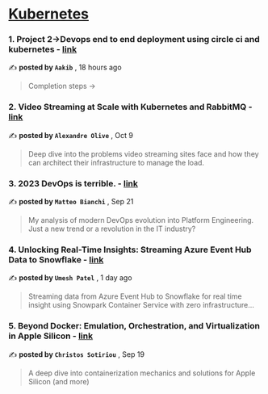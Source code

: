 
<h1><a href=https://medium.com/tag/kubernetes/recommended target="_blank" rel="noopener noreferrer">Kubernetes</a></h1>
<h3>1. Project 2→Devops end to end deployment using circle ci and kubernetes - <a href=https://medium.com/@aakibkhan1/project-2-devops-end-to-end-deployment-using-circle-ci-and-kubernetes-41bf4e37ca36?source=tag_recommended_feed---------0-84----------kubernetes----------2611b3d2_e103_4d64_a98f_0cb2f08ed4bb------- target="_blank" rel="noopener noreferrer">link</a></h3>

✍️ **posted by `Aakib`** <date> , 18 hours ago</date>

<blockquote>Completion steps →</blockquote>

<h3>2. Video Streaming at Scale with Kubernetes and RabbitMQ - <a href=https://medium.com/skeepers/video-streaming-at-scale-with-kubernetes-and-rabbitmq-6e23fd0e75fb?source=tag_recommended_feed---------1-107----------kubernetes----------2611b3d2_e103_4d64_a98f_0cb2f08ed4bb------- target="_blank" rel="noopener noreferrer">link</a></h3>

✍️ **posted by `Alexandre Olive`** <date> , Oct 9</date>

<blockquote>Deep dive into the problems video streaming sites face and how they can architect their infrastructure to manage the load.</blockquote>

<h3>3. 2023 DevOps is terrible. - <a href=https://medium.com/@mbianchidev/2023-devops-is-terrible-ec88162c86d7?source=tag_recommended_feed---------2-85----------kubernetes----------2611b3d2_e103_4d64_a98f_0cb2f08ed4bb------- target="_blank" rel="noopener noreferrer">link</a></h3>

✍️ **posted by `Matteo Bianchi`** <date> , Sep 21</date>

<blockquote>My analysis of modern DevOps evolution into Platform Engineering. Just a new trend or a revolution in the IT industry?</blockquote>

<h3>4. Unlocking Real-Time Insights: Streaming Azure Event Hub Data to Snowflake - <a href=https://medium.com/snowflake/unlocking-real-time-insights-streaming-azure-event-hub-data-to-snowflake-4c8516539b52?source=tag_recommended_feed---------3-84----------kubernetes----------2611b3d2_e103_4d64_a98f_0cb2f08ed4bb------- target="_blank" rel="noopener noreferrer">link</a></h3>

✍️ **posted by `Umesh Patel`** <date> , 1 day ago</date>

<blockquote>Streaming data from Azure Event Hub to Snowflake for real time insight using Snowpark Container Service with zero infrastructure…</blockquote>

<h3>5. Beyond Docker: Emulation, Orchestration, and Virtualization in Apple Silicon - <a href=https://medium.com/itnext/beyond-docker-emulation-orchestration-and-virtualization-in-apple-silicon-34011259cd91?source=tag_recommended_feed---------4-107----------kubernetes----------2611b3d2_e103_4d64_a98f_0cb2f08ed4bb------- target="_blank" rel="noopener noreferrer">link</a></h3>

✍️ **posted by `Christos Sotiriou`** <date> , Sep 19</date>

<blockquote>A deep dive into containerization mechanics and solutions for Apple Silicon (and more)</blockquote>

